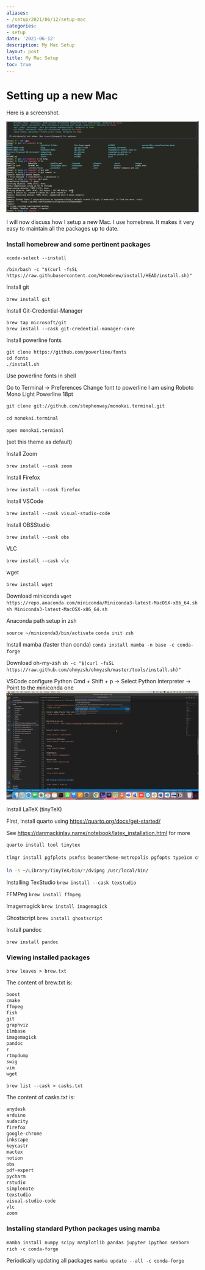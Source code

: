 ```yaml
---
aliases:
- /setup/2021/06/12/setup-mac
categories:
- setup
date: '2021-06-12'
description: My Mac Setup
layout: post
title: My Mac Setup
toc: true
---
```

# Setting up a new Mac

Here is a screenshot.

![](setup.png "Here is how my terminal looks after the configuration")

I will now discuss how I setup a new Mac. I use homebrew. It makes it very easy to maintain all the packages up to date.

### Install homebrew and some pertinent packages

`xcode-select --install`

```
/bin/bash -c "$(curl -fsSL https://raw.githubusercontent.com/Homebrew/install/HEAD/install.sh)"
```

Install git

`brew install git`

Install Git-Credential-Manager

```
brew tap microsoft/git
brew install --cask git-credential-manager-core
```

Install powerline fonts

```
git clone https://github.com/powerline/fonts
cd fonts
./install.sh
```

Use powerline fonts in shell

Go to Terminal -> Preferences
Change font to powerline
I am using Roboto Mono Light Powerline 18pt

```
git clone git://github.com/stephenway/monokai.terminal.git

cd monokai.terminal

open monokai.terminal

```

(set this theme as default)

Install Zoom

`brew install --cask zoom`

Install Firefox

`brew install --cask firefox`

Install VSCode

`brew install --cask visual-studio-code`

Install OBSStudio

`brew install --cask obs`

VLC

`brew install --cask vlc`

wget

`brew install wget`

Download miniconda
`wget https://repo.anaconda.com/miniconda/Miniconda3-latest-MacOSX-x86_64.sh`
`sh Miniconda3-latest-MacOSX-x86_64.sh`

Anaconda path setup in zsh

`source ~/miniconda3/bin/activate`
`conda init zsh`

Install mamba (faster than conda)
`conda install mamba -n base -c conda-forge`

Download oh-my-zsh
`sh -c "$(curl -fsSL https://raw.github.com/ohmyzsh/ohmyzsh/master/tools/install.sh)"`

VSCode configure Python
Cmd + Shift + p -> Select Python Interpreter -> Point to the miniconda one
![](vscode-interpreter.png "Setting Python Interpreter in VSCode")

Install LaTeX (tinyTeX)

First, install quarto using https://quarto.org/docs/get-started/

See https://danmackinlay.name/notebook/latex_installation.html for more

```bash
quarto install tool tinytex

tlmgr install pgfplots psnfss beamertheme-metropolis pgfopts type1cm cm-super underscore dvipng adjustbox collectbox collection-fontsrecommended enumitem logreq ucs xstring

ln -s ~/Library/TinyTeX/bin/*/dvipng /usr/local/bin/

```



Installing TexStudio
`brew install --cask texstudio`

FFMPeg
`brew install ffmpeg`

Imagemagick
`brew install imagemagick`

Ghostscript
`brew install ghostscript`

Install pandoc

`brew install pandoc`

### Viewing installed packages

`brew leaves > brew.txt`

The content of brew.txt is:

```
boost
cmake
ffmpeg
fish
git
graphviz
ilmbase
imagemagick
pandoc
r
rtmpdump
swig
vim
wget
```

`brew list --cask > casks.txt`

The content of casks.txt is:

```
anydesk
arduino
audacity
firefox
google-chrome
inkscape
keycastr
mactex
notion
obs
pdf-expert
pycharm
rstudio
simplenote
texstudio
visual-studio-code
vlc
zoom
```

### Installing standard Python packages using mamba

`mamba install numpy scipy matplotlib pandas jupyter ipython seaborn rich -c conda-forge`

Periodically updating all packages
`mamba update --all -c conda-forge`
